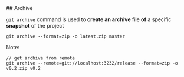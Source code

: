 <div class="title-icon" style="background-size: 60px; background-image: url(/course/assets/icons/archive.svg)"></div>
## Archive

``git archive``<!-- .element: class="code-highlight"--> command is used to **create an archive** file **of** a specific **snapshot** of the project

```console
git archive --format=zip -o latest.zip master
```

Note:
```
// get archive from remote
git archive --remote=git://localhost:3232/release --format=zip -o v0.2.zip v0.2
```